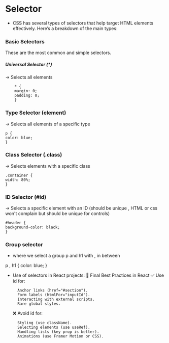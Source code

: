 # Selector
- CSS has several types of selectors that help target HTML elements effectively. Here’s a breakdown of the main types:

### Basic Selectors
These are the most common and simple selectors.

##### Universal Selector (*) 
→ Selects all elements

        * {
        margin: 0;
        padding: 0;
        }

### Type Selector (element)

→ Selects all elements of a specific type

    p {
    color: blue;
    }


### Class Selector (.class) 
→ Selects elements with a specific class

    .container {
    width: 80%;
    }

### ID Selector (#id) 
→ Selects a specific element with an ID (should be unique , HTML or css won't complain but should be unique for controls)

    #header {
    background-color: black;
    }

### Group selector
- where we select a group p and h1 with , in between

 p , h1 {
    color: blue;
    }


- Use of selectors in React projects:
    🔹 Final Best Practices in React
    ✅ Use id for:

        Anchor links (href="#section").
        Form labels (htmlFor="inputId").
        Interacting with external scripts.
        Rare global styles.

    ❌ Avoid id for:

        Styling (use className).
        Selecting elements (use useRef).
        Handling lists (key prop is better).
        Animations (use Framer Motion or CSS).